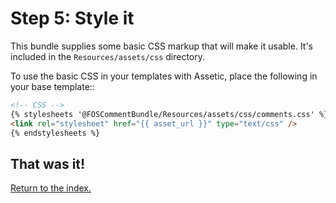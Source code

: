 Step 5: Style it
================
This bundle supplies some basic CSS markup that will make it usable. It's
included in the `Resources/assets/css` directory.

To use the basic CSS in your templates with Assetic, place the following in your base template::

``` html
<!-- CSS -->
{% stylesheets '@FOSCommentBundle/Resources/assets/css/comments.css' %}
<link rel="stylesheet" href="{{ asset_url }}" type="text/css" />
{% endstylesheets %}
```

## That was it!
[Return to the index.](index.md)
